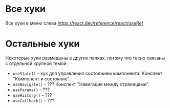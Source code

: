 # Все хуки

Все хуки в меню слева https://react.dev/reference/react/useRef

# Остальные хуки

Некоторые хуки размещены в других папках, потому что тесно связаны с отдельной крупной темой:

* `useState()` - хук для управления состоянием компонента. Конспект "Компонент и состояние".
* `useNavigate()` - ??? Конспект "Навигация между страницами".
* `useParams()` - ???
* `useHistory()` - ???
* `useCallback()` - ???